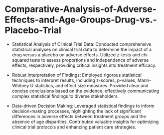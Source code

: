 # Comparative-Analysis-of-Adverse-Effects-and-Age-Groups-Drug-vs.-Placebo-Trial

* Statistical Analysis of Clinical Trial Data: Conducted comprehensive statistical analyses on clinical trial data to determine the impact of a drug versus a placebo on adverse effects. Utilized z-tests and chi-squared tests to assess proportions and independence of adverse effects, respectively, providing critical insights into treatment efficacy.

* Robust Interpretation of Findings: Employed rigorous statistical techniques to interpret results, including z-scores, p-values, Mann-Whitney U statistics, and effect size measures. Provided clear and concise conclusions based on the evidence, effectively communicating complex statistical findings to diverse stakeholders.

* Data-driven Decision Making: Leveraged statistical findings to inform decision-making processes, highlighting the lack of significant differences in adverse effects between treatment groups and the absence of age disparities. Contributed valuable insights for optimizing clinical trial protocols and enhancing patient care strategies.
